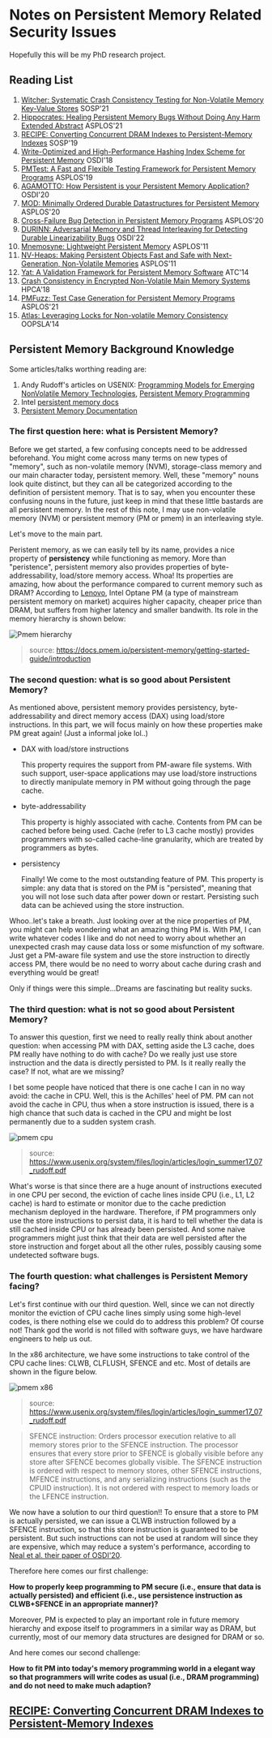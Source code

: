 # Notes on Persistent Memory Related Security Issues

Hopefully this will be my PhD research project.

## Reading List

1. [Witcher: Systematic Crash Consistency Testing for Non-Volatile Memory Key-Value Stores](https://www3.cs.stonybrook.edu/~dongyoon/papers/SOSP-21-Witcher.pdf) SOSP'21
2. [Hippocrates: Healing Persistent Memory Bugs Without Doing Any Harm Extended Abstract](https://dl.acm.org/doi/abs/10.1145/3445814.3446694) ASPLOS'21
3. [RECIPE: Converting Concurrent DRAM Indexes to Persistent-Memory Indexes](https://dl.acm.org/doi/10.1145/3341301.3359635) SOSP'19
4. [Write-Optimized and High-Performance Hashing Index Scheme for Persistent Memory](https://www.usenix.org/conference/osdi18/presentation/zuo) OSDI'18
5. [PMTest: A Fast and Flexible Testing Framework for Persistent Memory Programs](https://dl.acm.org/doi/10.1145/3297858.3304015) ASPLOS'19
6. [AGAMOTTO: How Persistent is your Persistent Memory Application?](https://www.usenix.org/conference/osdi20/presentation/neal) OSDI'20
7.  [MOD: Minimally Ordered Durable Datastructures for Persistent Memory](https://dl.acm.org/doi/10.1145/3373376.3378472) ASPLOS'20
8. [Cross-Failure Bug Detection in Persistent Memory Programs](https://dl.acm.org/doi/10.1145/3373376.3378452) ASPLOS'20
9. [DURINN: Adversarial Memory and Thread Interleaving for Detecting Durable Linearizability Bugs](https://www.usenix.org/conference/osdi22/presentation/fu) OSDI'22
10. [Mnemosyne: Lightweight Persistent Memory](https://pages.cs.wisc.edu/~swift/papers/asplos11_mnemosyne.pdf) ASPLOS'11
11. [NV-Heaps: Making Persistent Objects Fast and Safe with Next-Generation, Non-Volatile Memories](http://mesl.ucsd.edu/pubs/Coburn_ASPLOS11.pdf) ASPLOS'11
12. [Yat: A Validation Framework for Persistent Memory Software](https://www.usenix.org/system/files/conference/atc14/atc14-paper-lantz.pdf) ATC'14
13. [Crash Consistency in Encrypted Non-Volatile Main Memory Systems](https://ieeexplore.ieee.org/document/8327018) HPCA'18
14. [PMFuzz: Test Case Generation for Persistent Memory Programs](https://www.cs.virginia.edu/~smk9u/Liu_PMFuzz_ASPLOS21.pdf) ASPLOS'21
15. [Atlas: Leveraging Locks for Non-volatile Memory Consistency](https://dl.acm.org/doi/pdf/10.1145/2714064.2660224) OOPSLA'14

## Persistent Memory Background Knowledge

Some articles/talks worthing reading are:

1. Andy Rudoff's articles on USENIX: [Programming Models for Emerging NonVolatile Memory Technologies](https://www.usenix.org/system/files/login/articles/08_rudoff_040-045_final.pdf), [Persistent Memory Programming](https://www.usenix.org/system/files/login/articles/login_summer17_07_rudoff.pdf)
2. Intel [persistent memory docs](https://www.intel.com/content/www/us/en/developer/topic-technology/persistent-memory/overview.html)
3. [Persistent Memory Documentation](https://docs.pmem.io/persistent-memory/)

### The first question here: **what is** Persistent Memory?

Before we get started, a few confusing concepts need to be addressed beforehand. You might come across many terms on new types of "memory", such as non-volatile memory (NVM), storage-class memory and our main character today, persistent memory. Well, these "memory" nouns look quite distinct, but they can all be categorized according to the definition of persistent memory. That is to say, when you encounter these confusing nouns in the future, just keep in mind that these little bastards are all persistent memory. In the rest of this note, I may use non-volatile memory (NVM) or persistent memory (PM or pmem) in an interleaving style.

Let's move to the main part.

Peristent memory, as we can easily tell by its name, provides a nice property of **persistency** while functioning as memory. More than "peristence", persistent memory also provides properties of byte-addressability, load/store memory access. Whoa! Its properties are amazing, how about the performance compared to current memory such as DRAM? According to [Lenovo](https://lenovopress.lenovo.com/lp1528.pdf), Intel Optane PM (a type of mainstream persistent memory on market) acquires higher capacity, cheaper price than DRAM, but suffers from higher latency and smaller bandwith. Its role in the memory hierarchy is shown below:

![Pmem hierarchy](./src/pmem_storage_pyramid.jpg) 
> source: https://docs.pmem.io/persistent-memory/getting-started-guide/introduction

### The second question: what is **so good** about Persistent Memory?

As mentioned above, persistent memory provides persistency, byte-addressability and direct memory access (DAX) using load/store instructions. In this part, we will focus mainly on how these properties make PM great again! (Just a informal joke lol..)

* DAX with load/store instructions
  
  This property requires the support from PM-aware file systems. With such support, user-space applications may use load/store instructions to directly manipulate memory in PM without going through the page cache.

* byte-addressability
  
  This property is highly associated with cache. Contents from PM can be cached before being used. Cache (refer to L3 cache mostly) provides programmers with so-called cache-line granularity, which are treated by programmers as bytes.

* persistency
  
  Finally! We come to the most outstanding feature of PM. This property is simple: any data that is stored on the PM is "persisted", meaning that you will not lose such data after power down or restart. Persisting such data can be achieved using the store instruction.

Whoo..let's take a breath. Just looking over at the nice properties of PM, you might can help wondering what an amazing thing PM is. With PM, I can write whatever codes I like and do not need to worry about whether an unexpected crash may cause data loss or some misfunction of my software. Just get a PM-aware file system and use the store instruction to directly access PM, there would be no need to worry about cache during crash and everything would be great! 

Only if things were this simple...Dreams are fascinating but reality sucks.

### The third question: what is **not so good** about Persistent Memory?

To answer this question, first we need to really really think about another question: when accessing PM with DAX, setting aside the L3 cache, does PM really have nothing to do with cache? Do we really just use store instruction and the data is directly persisted to PM. Is it really really the case? If not, what are we missing?

I bet some people have noticed that there is one cache I can in no way avoid: the cache in CPU. Well, this is the Achilles' heel of PM. PM can not avoid the cache in CPU, thus when a store instruction is issued, there is a high chance that such data is cached in the CPU and might be lost permanently due to a sudden system crash.

![pmem cpu](./src/pmem_cpu.png)
> source: https://www.usenix.org/system/files/login/articles/login_summer17_07_rudoff.pdf

What's worse is that since there are a huge anount of instructions executed in one CPU per second, the eviction of cache lines inside CPU (i.e., L1, L2 cache) is hard to estimate or monitor due to the cache prediction mechanism deployed in the hardware. Therefore, if PM programmers only use the store instructions to persist data, it is hard to tell whether the data is still cached inside CPU or has already been persisted. And some naive programmers might just think that their data are well persisted after the store instruction and forget about all the other rules, possibly causing some undetected software bugs.

### The fourth question: what challenges is Persistent Memory facing?

Let's first continue with our third question. Well, since we can not directly monitor the eviction of CPU cache lines simply using some high-level codes, is there nothing else we could do to address this problem? Of course not! Thank god the world is not filled with software guys, we have hardware engineers to help us out. 

In the x86 architecture, we have some instructions to take control of the CPU cache lines: CLWB, CLFLUSH, SFENCE and etc. Most of details are shown in the figure below.

![pmem x86](src/pmem_x86.png)
> source: https://www.usenix.org/system/files/login/articles/login_summer17_07_rudoff.pdf

> SFENCE instruction: Orders processor execution relative to all memory stores prior to the SFENCE instruction. The processor ensures that every store prior to SFENCE is globally visible before any store after SFENCE becomes globally visible. The SFENCE instruction is ordered with respect to memory stores, other SFENCE instructions, MFENCE instructions, and any serializing instructions (such as the CPUID instruction). It is not ordered with respect to memory loads or the LFENCE instruction.

We now have a solution to our third question!! To ensure that a store to PM is actually persisted, we can issue a CLWB instruction followed by a SFENCE instruction, so that this store instruction is guaranteed to be persistent. But such instructions can not be used at random will since they are expensive, which may reduce a system's performance, according to [Neal et al. their paper of OSDI'20](https://www.usenix.org/conference/osdi20/presentation/neal).

Therefore here comes our first challenge:

**How to properly keep programming to PM secure (i.e., ensure that data is actually persisted) and efficient (i.e., use persistence instruction as CLWB+SFENCE in an appropriate manner)?**

Moreover, PM is expected to play an important role in future memory hierarchy and expose itself to programmers in a similar way as DRAM, but currently, most of our memory data structures are designed for DRAM or so. 

And here comes our second challenge:

**How to fit PM into today's memory programming world in a elegant way so that programmers will write codes as usual (i.e., DRAM programming) and do not need to make much adaption?**

## [RECIPE: Converting Concurrent DRAM Indexes to Persistent-Memory Indexes](https://dl.acm.org/doi/10.1145/3341301.3359635)